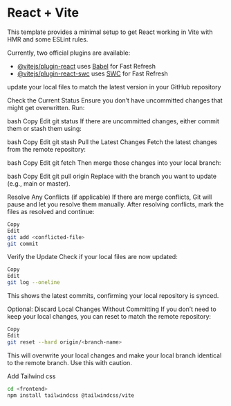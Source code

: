 # React + Vite

This template provides a minimal setup to get React working in Vite with HMR and some ESLint rules.

Currently, two official plugins are available:

- [@vitejs/plugin-react](https://github.com/vitejs/vite-plugin-react/blob/main/packages/plugin-react/README.md) uses [Babel](https://babeljs.io/) for Fast Refresh
- [@vitejs/plugin-react-swc](https://github.com/vitejs/vite-plugin-react-swc) uses [SWC](https://swc.rs/) for Fast Refresh


update your local files to match the latest version in your GitHub repository


Check the Current Status
Ensure you don’t have uncommitted changes that might get overwritten. Run:

bash
Copy
Edit
git status
If there are uncommitted changes, either commit them or stash them using:

bash
Copy
Edit
git stash
Pull the Latest Changes
Fetch the latest changes from the remote repository:

bash
Copy
Edit
git fetch
Then merge those changes into your local branch:

bash
Copy
Edit
git pull origin <branch-name>
Replace <branch-name> with the branch you want to update (e.g., main or master).

Resolve Any Conflicts (if applicable)
If there are merge conflicts, Git will pause and let you resolve them manually. After resolving conflicts, mark the files as resolved and continue:

```bash
Copy
Edit
git add <conflicted-file>
git commit
```
Verify the Update
Check if your local files are now updated:


```bash
Copy
Edit
git log --oneline
```
This shows the latest commits, confirming your local repository is synced.

Optional: Discard Local Changes Without Committing
If you don’t need to keep your local changes, you can reset to match the remote repository:

```bash
Copy
Edit
git reset --hard origin/<branch-name>
```
This will overwrite your local changes and make your local branch identical to the remote branch. Use this with caution.

Add Tailwind css
```bash
cd <frontend>
npm install tailwindcss @tailwindcss/vite
```

